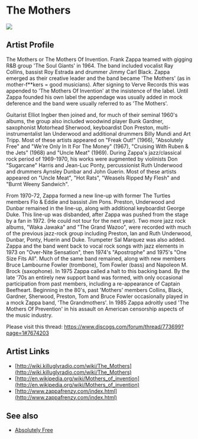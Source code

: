 # The Mothers

![](../../asssets/artists/The_Mothers.png)

## Artist Profile

The Mothers or The Mothers Of Invention.
Frank Zappa teamed with gigging R&B group 'The Soul Giants' in 1964. The band included vocalist Ray Collins, bassist Roy Estrada and drummer Jimmy Carl Black. Zappa emerged as their creative leader and the band became 'The Mothers' (as in mother-f**kers = good musicians). After signing to Verve Records this was appended to 'The Mothers Of Invention' at the insistence of the label. Until Zappa founded his own label the appendage was usually added in mock deference and the band were usually referred to as 'The Mothers'.

Guitarist Elliot Ingber then joined and, for much of their seminal 1960's albums, the group also included woodwind player Bunk Gardner, saxophonist Motorhead Sherwood, keyboardist Don Preston, multi-instrumentalist Ian Underwood and additional drummers Billy Mundi and Art Tripp. Most of these artists appeared on "Freak Out!" (1966), "Absolutely Free" and "We're Only In It For The Money" (1967), "Cruising With Ruben & the Jets" (1968) and "Uncle Meat" (1969).
During Zappa's jazz/classical rock period of 1969-1970, his works were augmented by violinists Don &quot;Sugarcane&quot; Harris and Jean-Luc Ponty, percussionist Ruth Underwood and drummers Aynsley Dunbar and John Guerin. Most of these artists appeared on "Uncle Meat", "Hot Rats", "Weasels Ripped My Flesh" and "Burnt Weeny Sandwich". 

From 1970-72, Zappa formed a new line-up with former The Turtles members Flo &amp; Eddie and bassist Jim Pons. Preston, Underwood and Dunbar remained in the line-up, along with additional keyboardist George Duke. This line-up was disbanded, after Zappa was pushed from the stage by a fan in 1972. (He could not tour for the next year). Two more jazz rock albums, "Waka Jawaka" and "The Grand Wazoo", were recorded with much of the previous jazz-rock group including Preston, Ian and Ruth Underwood, Dunbar, Ponty, Huerin and Duke. Trumpeter Sal Marquez was also added. Zappa and the band went back to vocal rock songs with jazz elements in 1973 on "Over-Nite Sensation", then 1974's "Apostrophe" and 1975's "One Size Fits All". Much of the same band remained, along with new members Bruce Lambourne Fowler (trombone), Tom Fowler (bass) and Napoleon M. Brock (saxophone). In 1975 Zappa called a halt to this backing band. By the late '70s an entirely new support band was formed, with only occasional participation from past members, including a re-appearance of Captain Beefheart. Beginning in the 80's, past 'Mothers' members Collins, Black, Gardner, Sherwood, Preston, Tom and Bruce Fowler occasionally played in a mock Zappa band, 'The Grandmothers'. In 1985 Zappa adroitly used 'The Mothers Of Prevention' in his assault on American censorship aspects of the music industry.

Please visit this thread:
https://www.discogs.com/forum/thread/773699?page=1#7674203

## Artist Links

- [http://wiki.killuglyradio.com/wiki/The_Mothers](http://wiki.killuglyradio.com/wiki/The_Mothers)
- [http://en.wikipedia.org/wiki/Mothers_of_invention](http://en.wikipedia.org/wiki/Mothers_of_invention)
- [http://www.zappafrenzy.com/index.html](http://www.zappafrenzy.com/index.html)


## See also

- [Absolutely Free](The_Mothers-Absolutely_Free.md)

